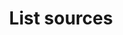 ---
# -------------------------- #
#      ENDPOINT DETAILS      #
# -------------------------- #

product-type: "connect"
content-type: "api-endpoint"
endpoint: "sources"
key: "list-sources"
version: "4"


# -------------------------- #
#       METHOD DETAILS       #
# -------------------------- #

title: "List sources"
method: "get"
short-url: |
  /v{{ endpoint.version }}{{ object.endpoint-url }}
full-url: |
  {{ api.base-url }}{{ endpoint.short-url | flatify }}
short: "{{ site.data.connect.core-objects.sources.list.description }}"
description: |
  {{ site.data.connect.core-objects.sources.list.description }}

  **Note**: This endpoint retrieves specific configuration information about the sources connected to a single account. To retrieve general configuration information about all supported data source types, use the [List all source types]({{ site.data.connect.core-objects.source-types.list.anchor }}) endpoint.


# -------------------------- #
#           RETURNS          #
# -------------------------- #

returns: |
  If successful, the API will return a status of <code class="api success">200 OK</code> and an array of [Source Objects]({{ site.data.connect.core-objects.sources.object }}), one for each source connected to the account.

  
# ------------------------------ #
#   EXAMPLE REQUEST & RESPONSES  #
# ------------------------------ #

examples:
  - type: "Request"
    request-url: "{{ endpoint.short-url | flatify | strip_newlines }}"
    header: "{{ site.data.connect.request-headers.get.without-body | flatify }}"
    code: ""

  - type: "Response"
    code: |
      [
        {
          "properties": {
            "anchor_time": "2019-01-07T23:23:08.116Z",
            "cron_expression": null,
            "customer_ids": "1585293495,4224806558,6668731595",
            "frequency_in_minutes": "30",
            "image_version": "1.latest",
            "product": "pipeline",
            "start_date": "2018-01-01T00:00:00Z",
            "user_id": "100551921296891141132"
          },
          "updated_at": "2019-04-12T19:03:13Z",
          "schedule": null,
          "name": "adwords",
          "type": "platform.adwords",
          "deleted_at": "2019-01-09T17:28:57Z",
          "system_paused_at": null,
          "stitch_client_id": 116078,
          "paused_at": null,
          "id": 119945,
          "display_name": "AdWords2",
          "created_at": "2019-01-07T23:20:22Z",
          "report_card": {
            "type": "platform.adwords",
            "current_step": 5,
            "current_step_type": "fully_configured",
            "steps": [
              {
                "type": "form",
                "properties": [
                  {
                    "name": "anchor_time",
                    "is_required": false,
                    "is_credential": false,
                    "system_provided": false,
                    "property_type": "user_provided",
                    "json_schema": {
                      "type": "string",
                      "format": "date-time"
                    },
                    "provided": true,
                    "tap_mutable": false
                  },
                  {
                    "name": "cron_expression",
                    "is_required": false,
                    "is_credential": false,
                    "system_provided": false,
                    "property_type": "user_provided",
                    "json_schema": null,
                    "provided": false,
                    "tap_mutable": false
                  },
                  {
                    "name": "frequency_in_minutes",
                    "is_required": false,
                    "is_credential": false,
                    "system_provided": false,
                    "property_type": "user_provided",
                    "json_schema": {
                      "type": "string",
                      "pattern": "^1$|^30$|^60$|^360$|^720$|^1440$"
                    },
                    "provided": true,
                    "tap_mutable": false
                  },
                  {
                    "name": "image_version",
                    "is_required": true,
                    "is_credential": false,
                    "system_provided": true,
                    "property_type": "read_only",
                    "json_schema": null,
                    "provided": true,
                    "tap_mutable": false
                  },
                  {
                    "name": "start_date",
                    "is_required": true,
                    "is_credential": false,
                    "system_provided": false,
                    "property_type": "user_provided",
                    "json_schema": {
                      "type": "string",
                      "pattern": "^\\d{4}-\\d{2}-\\d{2}T00:00:00Z$"
                    },
                    "provided": true,
                    "tap_mutable": false
                  }
                ]
              },
              {
                "type": "oauth",
                "properties": [
                  {
                    "name": "customer_ids",
                    "is_required": true,
                    "is_credential": false,
                    "system_provided": false,
                    "property_type": "user_provided",
                    "json_schema": {
                      "type": "string"
                    },
                    "provided": true,
                    "tap_mutable": false
                  },
                  {
                    "name": "developer_token",
                    "is_required": true,
                    "is_credential": true,
                    "system_provided": true,
                    "property_type": "system_provided_by_default",
                    "json_schema": {
                      "type": "string"
                    },
                    "provided": true,
                    "tap_mutable": false
                  },
                  {
                    "name": "oauth_client_id",
                    "is_required": true,
                    "is_credential": true,
                    "system_provided": true,
                    "property_type": "system_provided_by_default",
                    "json_schema": {
                      "type": "string"
                    },
                    "provided": true,
                    "tap_mutable": false
                  },
                  {
                    "name": "oauth_client_secret",
                    "is_required": true,
                    "is_credential": true,
                    "system_provided": true,
                    "property_type": "system_provided_by_default",
                    "json_schema": {
                      "type": "string"
                    },
                    "provided": true,
                    "tap_mutable": false
                  },
                  {
                    "name": "refresh_token",
                    "is_required": true,
                    "is_credential": true,
                    "system_provided": true,
                    "property_type": "system_provided_by_default",
                    "json_schema": {
                      "type": "string"
                    },
                    "provided": true,
                    "tap_mutable": false
                  },
                  {
                    "name": "user_id",
                    "is_required": true,
                    "is_credential": false,
                    "system_provided": true,
                    "property_type": "system_provided_by_default",
                    "json_schema": {
                      "type": "string"
                    },
                    "provided": true,
                    "tap_mutable": false
                  }
                ]
              },
              {
                "type": "discover_schema",
                "properties": []
              },
              {
                "type": "field_selection",
                "properties": []
              },
              {
                "type": "fully_configured",
                "properties": []
              }
            ]
          }
        },
        {
          "properties": {
            "anchor_time": "2019-01-09T19:30:00.000Z",
            "user_agent": "Stitch-c7ad6999-c6d8-4504-9ae6-b153717fdd3e",
            "oauth_s3_path": "116078-120407-xero",
            "organization_name": "Stitch Xero",
            "frequency_in_minutes": "60",
            "product": "pipeline",
            "oauth_s3_bucket": "com-stitchdata-prod-platform-oauth-creds",
            "start_date": "2018-01-09T19:15:49Z",
            "cron_expression": null,
            "image_version": "1.latest"
          },
          "updated_at": "2019-05-24T16:21:57Z",
          "schedule": null,
          "name": "xero",
          "type": "platform.xero",
          "deleted_at": null,
          "system_paused_at": null,
          "stitch_client_id": 116078,
          "paused_at": "2019-01-22T18:04:48Z",
          "id": 120407,
          "display_name": "Xero",
          "created_at": "2019-01-09T19:16:03Z",
          "report_card": {
            "type": "platform.xero",
            "current_step": 4,
            "current_step_type": "field_selection",
            "steps": [
              {
                "type": "form",
                "properties": [
                  {
                    "name": "anchor_time",
                    "is_required": false,
                    "is_credential": false,
                    "system_provided": false,
                    "property_type": "user_provided",
                    "json_schema": {
                      "type": "string",
                      "format": "date-time"
                    },
                    "provided": true,
                    "tap_mutable": false
                  },
                  {
                    "name": "cron_expression",
                    "is_required": false,
                    "is_credential": false,
                    "system_provided": false,
                    "property_type": "user_provided",
                    "json_schema": null,
                    "provided": false,
                    "tap_mutable": false
                  },
                  {
                    "name": "frequency_in_minutes",
                    "is_required": false,
                    "is_credential": false,
                    "system_provided": false,
                    "property_type": "user_provided",
                    "json_schema": {
                      "type": "string",
                      "pattern": "^1$|^30$|^60$|^360$|^720$|^1440$"
                    },
                    "provided": true,
                    "tap_mutable": false
                  },
                  {
                    "name": "image_version",
                    "is_required": true,
                    "is_credential": false,
                    "system_provided": true,
                    "property_type": "read_only",
                    "json_schema": null,
                    "provided": true,
                    "tap_mutable": false
                  },
                  {
                    "name": "start_date",
                    "is_required": true,
                    "is_credential": false,
                    "system_provided": false,
                    "property_type": "user_provided",
                    "json_schema": {
                      "type": "string",
                      "pattern": "^\\d{4}-\\d{2}-\\d{2}T00:00:00Z$"
                    },
                    "provided": true,
                    "tap_mutable": false
                  }
                ]
              },
              {
                "type": "oauth",
                "properties": [
                  {
                    "name": "consumer_key",
                    "is_required": true,
                    "is_credential": true,
                    "system_provided": true,
                    "property_type": "system_provided_by_default",
                    "json_schema": null,
                    "provided": true,
                    "tap_mutable": false
                  },
                  {
                    "name": "consumer_secret",
                    "is_required": true,
                    "is_credential": true,
                    "system_provided": true,
                    "property_type": "system_provided_by_default",
                    "json_schema": null,
                    "provided": true,
                    "tap_mutable": false
                  },
                  {
                    "name": "oauth_s3_bucket",
                    "is_required": true,
                    "is_credential": false,
                    "system_provided": true,
                    "property_type": "read_only",
                    "json_schema": null,
                    "provided": true,
                    "tap_mutable": false
                  },
                  {
                    "name": "oauth_s3_path",
                    "is_required": true,
                    "is_credential": false,
                    "system_provided": true,
                    "property_type": "read_only",
                    "json_schema": null,
                    "provided": true,
                    "tap_mutable": false
                  },
                  {
                    "name": "oauth_session_handle",
                    "is_required": true,
                    "is_credential": true,
                    "system_provided": true,
                    "property_type": "system_provided_by_default",
                    "json_schema": null,
                    "provided": true,
                    "tap_mutable": false
                  },
                  {
                    "name": "oauth_token",
                    "is_required": true,
                    "is_credential": true,
                    "system_provided": true,
                    "property_type": "system_provided_by_default",
                    "json_schema": null,
                    "provided": true,
                    "tap_mutable": false
                  },
                  {
                    "name": "oauth_token_secret",
                    "is_required": true,
                    "is_credential": true,
                    "system_provided": true,
                    "property_type": "system_provided_by_default",
                    "json_schema": null,
                    "provided": true,
                    "tap_mutable": false
                  },
                  {
                    "name": "organization_name",
                    "is_required": false,
                    "is_credential": false,
                    "system_provided": true,
                    "property_type": "system_provided_by_default",
                    "json_schema": {
                      "type": "string"
                    },
                    "provided": true,
                    "tap_mutable": false
                  },
                  {
                    "name": "rsa_key",
                    "is_required": true,
                    "is_credential": true,
                    "system_provided": true,
                    "property_type": "system_provided_by_default",
                    "json_schema": null,
                    "provided": true,
                    "tap_mutable": false
                  },
                  {
                    "name": "user_agent",
                    "is_required": true,
                    "is_credential": false,
                    "system_provided": true,
                    "property_type": "read_only",
                    "json_schema": {
                      "type": "string"
                    },
                    "provided": true,
                    "tap_mutable": false
                  }
                ]
              },
              {
                "type": "discover_schema",
                "properties": []
              },
              {
                "type": "field_selection",
                "properties": []
              },
              {
                "type": "fully_configured",
                "properties": []
              }
            ]
          }
        },
        {
          "properties": {
            "ssl": "true",
            "anchor_time": "2019-01-10T19:39:17.724Z",
            "frequency_in_minutes": "60",
            "port": "5432",
            "dbname": "demni2mf59dt10",
            "host": "<HOST>",
            "product": "pipeline",
            "cron_expression": null,
            "image_version": "0.latest",
            "user": "nxucqufdolmwxr"
          },
          "updated_at": "2019-05-24T19:54:43Z",
          "schedule": null,
          "name": "heroku",
          "type": "platform.heroku_pg",
          "deleted_at": "2019-05-24T19:54:43Z",
          "system_paused_at": null,
          "stitch_client_id": 116078,
          "paused_at": null,
          "id": 120643,
          "display_name": "Heroku",
          "created_at": "2019-01-10T19:36:13Z",
          "report_card": {
            "type": "platform.heroku_pg",
            "current_step": 4,
            "current_step_type": "fully_configured",
            "steps": [
              {
                "type": "form",
                "properties": [
                  {
                    "name": "anchor_time",
                    "is_required": false,
                    "is_credential": false,
                    "system_provided": false,
                    "property_type": "user_provided",
                    "json_schema": {
                      "type": "string",
                      "format": "date-time"
                    },
                    "provided": true,
                    "tap_mutable": false
                  },
                  {
                    "name": "cron_expression",
                    "is_required": false,
                    "is_credential": false,
                    "system_provided": false,
                    "property_type": "user_provided",
                    "json_schema": null,
                    "provided": false,
                    "tap_mutable": false
                  },
                  {
                    "name": "dbname",
                    "is_required": true,
                    "is_credential": false,
                    "system_provided": false,
                    "property_type": "user_provided",
                    "json_schema": {
                      "type": "string"
                    },
                    "provided": true,
                    "tap_mutable": false
                  },
                  {
                    "name": "default_replication_method",
                    "is_required": false,
                    "is_credential": false,
                    "system_provided": false,
                    "property_type": "user_provided",
                    "json_schema": {
                      "type": "string",
                      "pattern": "^(true|false)$"
                    },
                    "provided": false,
                    "tap_mutable": false
                  },
                  {
                    "name": "filter_dbs",
                    "is_required": false,
                    "is_credential": false,
                    "system_provided": false,
                    "property_type": "user_provided",
                    "json_schema": {
                      "type": "string"
                    },
                    "provided": false,
                    "tap_mutable": false
                  },
                  {
                    "name": "frequency_in_minutes",
                    "is_required": false,
                    "is_credential": false,
                    "system_provided": false,
                    "property_type": "user_provided",
                    "json_schema": {
                      "type": "string",
                      "pattern": "^1$|^30$|^60$|^360$|^720$|^1440$"
                    },
                    "provided": true,
                    "tap_mutable": false
                  },
                  {
                    "name": "host",
                    "is_required": true,
                    "is_credential": false,
                    "system_provided": false,
                    "property_type": "user_provided",
                    "json_schema": {
                      "type": "string",
                      "anyOf": [
                        {
                          "format": "hostname"
                        },
                        {
                          "format": "ipv4"
                        }
                      ]
                    },
                    "provided": true,
                    "tap_mutable": false
                  },
                  {
                    "name": "image_version",
                    "is_required": true,
                    "is_credential": false,
                    "system_provided": true,
                    "property_type": "read_only",
                    "json_schema": null,
                    "provided": true,
                    "tap_mutable": false
                  },
                  {
                    "name": "include_schemas_in_destination_stream_name",
                    "is_required": false,
                    "is_credential": false,
                    "system_provided": false,
                    "property_type": "user_provided",
                    "json_schema": {
                      "type": "string"
                    },
                    "provided": false,
                    "tap_mutable": false
                  },
                  {
                    "name": "itersize",
                    "is_required": false,
                    "is_credential": false,
                    "system_provided": false,
                    "property_type": "user_provided",
                    "json_schema": {
                      "type": "string",
                      "pattern": "^\\d+"
                    },
                    "provided": false,
                    "tap_mutable": false
                  },
                  {
                    "name": "password",
                    "is_required": true,
                    "is_credential": true,
                    "system_provided": false,
                    "property_type": "user_provided",
                    "json_schema": {
                      "type": "string"
                    },
                    "provided": true,
                    "tap_mutable": false
                  },
                  {
                    "name": "port",
                    "is_required": true,
                    "is_credential": false,
                    "system_provided": false,
                    "property_type": "user_provided",
                    "json_schema": {
                      "type": "integer"
                    },
                    "provided": true,
                    "tap_mutable": false
                  },
                  {
                    "name": "ssh",
                    "is_required": false,
                    "is_credential": false,
                    "system_provided": false,
                    "property_type": "user_provided",
                    "json_schema": {
                      "type": "string",
                      "pattern": "^(true|false)$"
                    },
                    "provided": false,
                    "tap_mutable": false
                  },
                  {
                    "name": "ssh_host",
                    "is_required": false,
                    "is_credential": false,
                    "system_provided": false,
                    "property_type": "user_provided",
                    "json_schema": {
                      "type": "string",
                      "anyOf": [
                        {
                          "format": "hostname"
                        },
                        {
                          "format": "ipv4"
                        }
                      ]
                    },
                    "provided": false,
                    "tap_mutable": false
                  },
                  {
                    "name": "ssh_port",
                    "is_required": false,
                    "is_credential": false,
                    "system_provided": false,
                    "property_type": "user_provided",
                    "json_schema": {
                      "type": "string",
                      "pattern": "^\\d+"
                    },
                    "provided": false,
                    "tap_mutable": false
                  },
                  {
                    "name": "ssh_user",
                    "is_required": false,
                    "is_credential": false,
                    "system_provided": false,
                    "property_type": "user_provided",
                    "json_schema": {
                      "type": "string"
                    },
                    "provided": false,
                    "tap_mutable": false
                  },
                  {
                    "name": "ssl",
                    "is_required": false,
                    "is_credential": false,
                    "system_provided": false,
                    "property_type": "user_provided",
                    "json_schema": {
                      "type": "string",
                      "pattern": "^(true|false)$"
                    },
                    "provided": true,
                    "tap_mutable": false
                  },
                  {
                    "name": "user",
                    "is_required": true,
                    "is_credential": false,
                    "system_provided": false,
                    "property_type": "user_provided",
                    "json_schema": {
                      "type": "string"
                    },
                    "provided": true,
                    "tap_mutable": false
                  }
                ]
              },
              {
                "type": "discover_schema",
                "properties": []
              },
              {
                "type": "field_selection",
                "properties": []
              },
              {
                "type": "fully_configured",
                "properties": []
              }
            ]
          }
        }
---